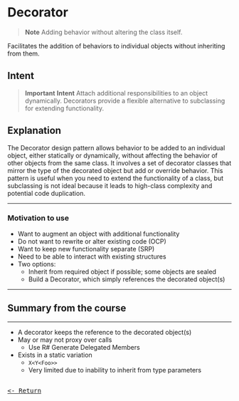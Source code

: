 # Decorator

> **Note**
> Adding behavior without altering the class itself.

Facilitates the addition of behaviors to individual objects without inheriting from them.

## Intent

> **Important**
> **Intent**
> Attach additional responsibilities to an object dynamically. Decorators provide a flexible alternative to subclassing for extending functionality.

## Explanation

The Decorator design pattern allows behavior to be added to an individual object, either statically or dynamically, without affecting the behavior of other objects from the same class. It involves a set of decorator classes that mirror the type of the decorated object but add or override behavior. This pattern is useful when you need to extend the functionality of a class, but subclassing is not ideal because it leads to high-class complexity and potential code duplication.

---

### Motivation to use

- Want to augment an object with additional functionality
- Do not want to rewrite or alter existing code (OCP)
- Want to keep new functionality separate (SRP)
- Need to be able to interact with existing structures
- Two options:
  - Inherit from required object if possible; some objects are sealed
  - Build a Decorator, which simply references the decorated object(s)

---

## Summary from the course

---

- A decorator keeps the reference to the decorated object(s)
- May or may not proxy over calls
  - Use R# Generate Delegated Members
- Exists in a static variation
  - `X<Y<Foo>>`
  - Very limited due to inability to inherit from type parameters

[<kbd><br><- Return<br></kbd>](DesignPatterns.md)
